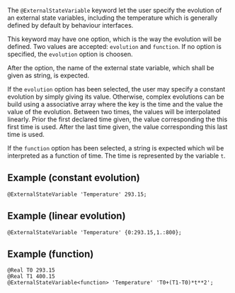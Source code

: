 The `@ExternalStateVariable` keyword let the user specify the
evolution of an external state variables, including the temperature
which is generally defined by default by behaviour interfaces.

This keyword may have one option, which is the way the evolution will
be defined. Two values are accepted: `evolution` and `function`. If no
option is specified, the `evolution` option is choosen.

After the option, the name of the external state variable, which shall
be given as string, is expected.

If the `evolution` option has been selected, the user may specify a
constant evolution by simply giving its value. Otherwise, complex
evolutions can be build using a associative array where the key is the
time and the value the value of the evolution. Between two times, the
values will be interpolated linearly. Prior the first declared time
given, the value corresponding the this first time is used. After the
last time given, the value corresponding this last time is used.

If the `function` option has been selected, a string is expected which
wil be interpreted as a function of time. The time is represented by
the variable `t`.

## Example (constant evolution)

~~~~ {.cpp}
@ExternalStateVariable 'Temperature' 293.15;
~~~~~~~~

## Example (linear evolution)

~~~~ {.cpp}
@ExternalStateVariable 'Temperature' {0:293.15,1.:800};
~~~~~~~~

## Example (function)

~~~~ {.cpp}
@Real T0 293.15
@Real T1 400.15
@ExternalStateVariable<function> 'Temperature' 'T0+(T1-T0)*t**2';
~~~~~~~~

